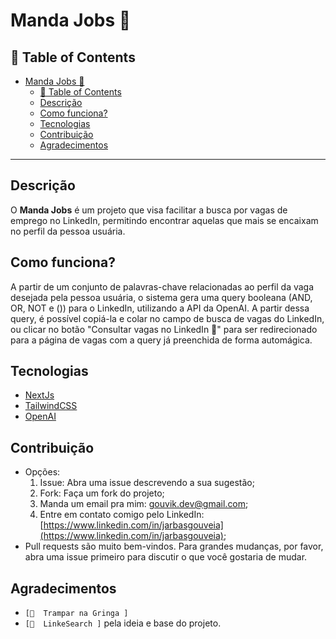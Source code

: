 # Manda Jobs 💼

## 📍 Table of Contents

- [Manda Jobs 💼](#manda-jobs-)
  - [📍 Table of Contents](#-table-of-contents)
  - [Descrição](#descrição)
  - [Como funciona?](#como-funciona)
  - [Tecnologias](#tecnologias)
  - [Contribuição](#contribuição)
  - [Agradecimentos](#agradecimentos)

---

## Descrição

O <b>Manda Jobs</b> é um projeto que visa facilitar a busca por vagas de emprego no LinkedIn, permitindo encontrar aquelas que mais se encaixam no perfil da pessoa usuária.

## Como funciona?

A partir de um conjunto de palavras-chave relacionadas ao perfil da vaga desejada pela pessoa usuária, o sistema gera uma query booleana (AND, OR, NOT e ()) para o LinkedIn, utilizando a API da OpenAI. A partir dessa query, é possível copiá-la e colar no campo de busca de vagas do LinkedIn, ou clicar no botão "Consultar vagas no LinkedIn 🚀" para ser redirecionado para a página de vagas com a query já preenchida de forma automágica.

## Tecnologias

- [NextJs](https://nextjs.org/)
- [TailwindCSS](https://tailwindcss.com/)
- [OpenAI](https://openai.com/)

## Contribuição

- Opções:
  1.  Issue: Abra uma issue descrevendo a sua sugestão;
  2.  Fork: Faça um fork do projeto;
  3.  Manda um email pra mim: [gouvik.dev@gmail.com](mailto:gouvik.dev@gmail.com);
  4.  Entre em contato comigo pelo LinkedIn: [https://www.linkedin.com/in/jarbasgouveia](https://www.linkedin.com/in/jarbasgouveia);
- Pull requests são muito bem-vindos. Para grandes mudanças, por favor, abra uma issue primeiro para discutir o que você gostaria de mudar.

## Agradecimentos

- `[📌  Trampar na Gringa ]`
- `[📌  LinkeSearch ]` pela ideia e base do projeto.
